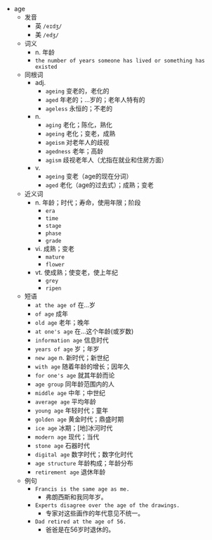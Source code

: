 - age
  - 发音
    - 英 `/eɪdʒ/`
    - 美 `/edʒ/`
  - 词义
    - n. 年龄
    - `the number of years someone has lived or something has existed`
  - 同根词
    - adj.
      - `ageing` 变老的，老化的
      - `aged` 年老的；…岁的；老年人特有的
      - `ageless` 永恒的；不老的
    - n.
      - `aging` 老化；陈化，熟化
      - `ageing` 老化；变老，成熟
      - `ageism` 对老年人的歧视
      - `agedness` 老年；高龄
      - `agism` 歧视老年人（尤指在就业和住房方面）
    - v.
      - `ageing` 变老（age的现在分词）
      - `aged` 老化（age的过去式）；成熟；变老
  - 近义词
    - n. 年龄；时代；寿命，使用年限；阶段
      - `era`
      - `time`
      - `stage`
      - `phase`
      - `grade`
    - vi. 成熟；变老
      - `mature`
      - `flower`
    - vt. 使成熟；使变老，使上年纪
      - `grey`
      - `ripen`
  - 短语
    - `at the age of` 在…岁 
    - `of age` 成年 
    - `old age` 老年；晚年 
    - `at one's age` 在…这个年龄(或岁数) 
    - `information age` 信息时代 
    - `years of age` 岁；年岁 
    - `new age` n. 新时代；新世纪 
    - `with age` 随着年龄的增长；因年久 
    - `for one's age` 就其年龄而论 
    - `age group` 同年龄范围内的人 
    - `middle age` 中年；中世纪 
    - `average age` 平均年龄 
    - `young age` 年轻时代；童年 
    - `golden age` 黄金时代；鼎盛时期 
    - `ice age` 冰期；[地]冰河时代 
    - `modern age` 现代；当代 
    - `stone age` 石器时代 
    - `digital age` 数字时代；数字化时代 
    - `age structure` 年龄构成；年龄分布 
    - `retirement age` 退休年龄 
  - 例句
    - `Francis is the same age as me.`
      - 弗朗西斯和我同年岁。
    - `Experts disagree over the age of the drawings.`
      - 专家对这些画作的年代意见不统一。
    - `Dad retired at the age of 56.`
      - 爸爸是在56岁时退休的。

